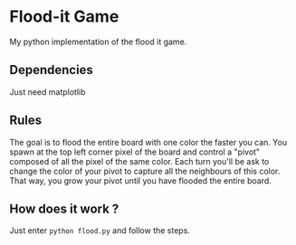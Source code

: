 # Flood-it Game
My python implementation of the flood it game.

## Dependencies
Just need matplotlib

## Rules
[](../demo.gif)
The goal is to flood the entire board with one color the faster you can.
You spawn at the top left corner pixel of the board and control a "pivot" composed of all the pixel of the same color. Each turn you'll be ask to change the color of your pivot to capture all the neighbours of this color. That way, you grow your pivot until you have flooded the entire board.

## How does it work ?
Just enter ```python flood.py``` and follow the steps.
